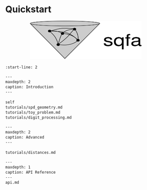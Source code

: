 # Quickstart

<p align="center">
  <img src="_static/sqfa.svg" width="350" height="120">
</p>

```{include} ../../README.md
:start-line: 2
```

```{toctree}
---
maxdepth: 2
caption: Introduction
---

self
tutorials/spd_geometry.md
tutorials/toy_problem.md
tutorials/digit_processing.md
```

```{toctree}
---
maxdepth: 2
caption: Advanced
---

tutorials/distances.md
```


```{toctree}
---
maxdepth: 1
caption: API Reference
---
api.md
```
